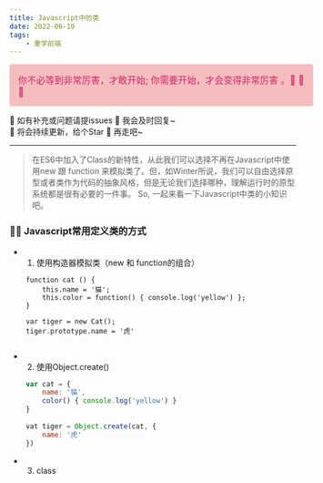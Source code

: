 ```yaml
---
title: Javascript中的类
date: 2022-06-10
tags: 
	- 重学前端
---
```


<div style="width: 100%; font-size: 16px; color:#d4226a;  background: #f5bebe;  padding: 15px; border-radius: 4px; ">
你不必等到非常厉害，才敢开始;    你需要开始，才会变得非常厉害 。🤔️ 🤔️ 🤔️
</div>

🎈 如有补充或问题请提issues 🎏  我会及时回复~ <br />
🎈 将会持续更新，给个Star 🌟 再走吧~ 

***

> 在ES6中加入了Class的新特性，从此我们可以选择不再在Javascript中使用new 跟 function 来模拟类了。但，如Winter所说，我们可以自由选择原型或者类作为代码的抽象风格，但是无论我们选择哪种，理解运行时的原型系统都是很有必要的一件事。
So, 一起来看一下Javascript中类的小知识吧。

###  🧚‍♀️ Javascript常用定义类的方式

- 1. 使用构造器模拟类（new 和 function的组合）
```
	function cat () {
		this.name = '猫';
		this.color = function() { console.log('yellow') };
	}
	
	var tiger = new Cat();
	tiger.prototype.name = '虎'
	
```

- 2. 使用Object.create()
```javascript
	var cat = {
		name: '猫',
		color() { console.log('yellow') }
	}
	
	vat tiger = Object.create(cat, {
		name: '虎'
	})
```

- 3. class